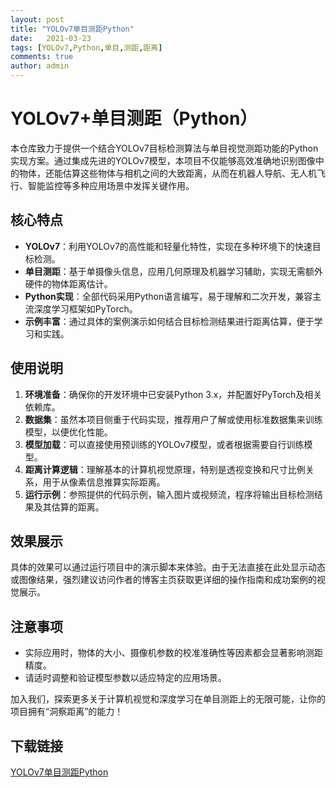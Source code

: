 ```yaml
---
layout: post
title: "YOLOv7单目测距Python"
date:   2021-03-23
tags: [YOLOv7,Python,单目,测距,距离]
comments: true
author: admin
---
```

# YOLOv7+单目测距（Python）

本仓库致力于提供一个结合YOLOv7目标检测算法与单目视觉测距功能的Python实现方案。通过集成先进的YOLOv7模型，本项目不仅能够高效准确地识别图像中的物体，还能估算这些物体与相机之间的大致距离，从而在机器人导航、无人机飞行、智能监控等多种应用场景中发挥关键作用。

## 核心特点

- **YOLOv7**：利用YOLOv7的高性能和轻量化特性，实现在多种环境下的快速目标检测。
- **单目测距**：基于单摄像头信息，应用几何原理及机器学习辅助，实现无需额外硬件的物体距离估计。
- **Python实现**：全部代码采用Python语言编写，易于理解和二次开发，兼容主流深度学习框架如PyTorch。
- **示例丰富**：通过具体的案例演示如何结合目标检测结果进行距离估算，便于学习和实践。
  
## 使用说明

1. **环境准备**：确保你的开发环境中已安装Python 3.x，并配置好PyTorch及相关依赖库。
2. **数据集**：虽然本项目侧重于代码实现，推荐用户了解或使用标准数据集来训练模型，以便优化性能。
3. **模型加载**：可以直接使用预训练的YOLOv7模型，或者根据需要自行训练模型。
4. **距离计算逻辑**：理解基本的计算机视觉原理，特别是透视变换和尺寸比例关系，用于从像素信息推算实际距离。
5. **运行示例**：参照提供的代码示例，输入图片或视频流，程序将输出目标检测结果及其估算的距离。

## 效果展示

具体的效果可以通过运行项目中的演示脚本来体验。由于无法直接在此处显示动态或图像结果，强烈建议访问作者的博客主页获取更详细的操作指南和成功案例的视觉展示。

## 注意事项

- 实际应用时，物体的大小、摄像机参数的校准准确性等因素都会显著影响测距精度。
- 请适时调整和验证模型参数以适应特定的应用场景。

加入我们，探索更多关于计算机视觉和深度学习在单目测距上的无限可能，让你的项目拥有“洞察距离”的能力！

## 下载链接

[YOLOv7单目测距Python](https://pan.quark.cn/s/c4ce2fdc8bf1)